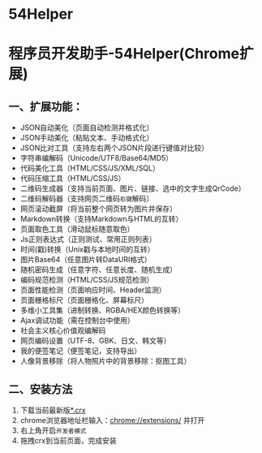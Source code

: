 # 54Helper
程序员开发助手-54Helper(Chrome扩展)
=============================

## 一、扩展功能：
- JSON自动美化（页面自动检测并格式化）
- JSON手动美化（粘贴文本、手动格式化）
- JSON比对工具（支持左右两个JSON片段进行键值对比较）
- 字符串编解码（Unicode/UTF8/Base64/MD5）
- 代码美化工具（HTML/CSS/JS/XML/SQL）
- 代码压缩工具（HTML/CSS/JS）
- 二维码生成器（支持当前页面、图片、链接、选中的文字生成QrCode）
- 二维码解码器（支持网页二维码`右键`解码）
- 网页滚动截屏（将当前整个网页转为图片并保存）
- Markdown转换（支持Markdown与HTML的互转）
- 页面取色工具（滑动鼠标随意取色）
- Js正则表达式（正则测试、常用正则列表）
- 时间(戳)转换（Unix戳与本地时间的互转）
- 图片Base64（任意图片转DataURI格式）
- 随机密码生成（任意字符、任意长度、随机生成）
- 编码规范检测（HTML/CSS/JS规范检测）
- 页面性能检测（页面响应时间、Header监测）
- 页面栅格标尺（页面栅格化、屏幕标尺）
- 多维小工具集（进制转换、RGBA/HEX颜色转换等）
- Ajax调试功能（需在控制台中使用）
- 社会主义核心价值观编解码
- 网页编码设置（UTF-8、GBK、日文、韩文等）
- 我的便签笔记（便签笔记，支持导出）
- 人像背景移除（将人物照片中的背景移除：抠图工具）

## 二、安装方法 
1. 下载当前最新版[*.crx](https://github.com/lijian17/54Helper/releases)
1. chrome浏览器地址栏输入：[chrome://extensions/](chrome://extensions/) 并打开
2. 右上角开启`开发者模式`
3. 拖拽crx到当前页面，完成安装
